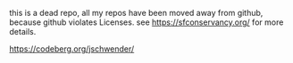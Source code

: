 

this is a dead repo, all my repos have been moved away from github, because github violates Licenses. see https://sfconservancy.org/ for more details.

https://codeberg.org/jschwender/
